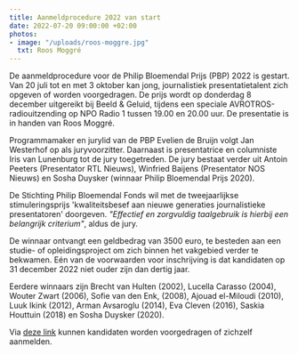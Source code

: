 ```yaml
---
title: Aanmeldprocedure 2022 van start
date: 2022-07-20 09:00:00 +02:00
photos:
- image: "/uploads/roos-moggre.jpg"
  txt: Roos Moggré
---
```


De aanmeldprocedure voor de Philip Bloemendal Prijs (PBP) 2022 is gestart. Van 20 juli tot en met 3 oktober kan jong, journalistiek presentatietalent zich opgeven of worden voorgedragen. De prijs wordt op donderdag 8 december uitgereikt bij Beeld & Geluid, tijdens een speciale AVROTROS-radiouitzending op NPO Radio 1 tussen 19.00 en 20.00 uur. De presentatie is in handen van Roos Moggré.

Programmamaker en jurylid van de PBP Evelien de Bruijn volgt Jan Westerhof op als juryvoorzitter. Daarnaast is presentatrice en columniste Iris van Lunenburg tot de jury toegetreden. De jury bestaat verder uit Antoin Peeters (Presentator RTL Nieuws), Winfried Baijens (Presentator NOS Nieuws) en Sosha Duysker (winnaar Philip Bloemendal Prijs 2020).

De Stichting Philip Bloemendal Fonds wil met de tweejaarlijkse stimuleringsprijs 'kwaliteitsbesef aan nieuwe generaties journalistieke presentatoren' doorgeven. _"Effectief en zorgvuldig taalgebruik is hierbij een belangrijk criterium"_, aldus de jury.

De winnaar ontvangt een geldbedrag van 3500 euro, te besteden aan een studie- of opleidingsproject om zich binnen het vakgebied verder te bekwamen. Eén van de voorwaarden voor inschrijving is dat kandidaten op 31 december 2022 niet ouder zijn dan dertig jaar. 

Eerdere winnaars zijn Brecht van Hulten (2002), Lucella Carasso (2004), Wouter Zwart (2006), Sofie van den Enk, (2008), Ajouad el-Miloudi (2010), Luuk Ikink (2012), Arman Avsaroglu (2014), Eva Cleven (2016), Saskia Houttuin (2018) en Sosha Duysker (2020).

Via [deze link](https://www.bloemendal.info/aanmelden) kunnen kandidaten worden voorgedragen of zichzelf aanmelden.
